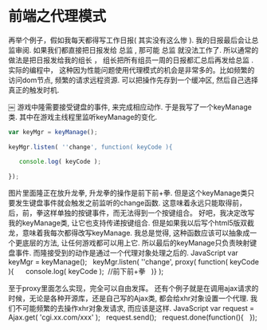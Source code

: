 # 前端之代理模式

再举个例子，假如我每天都得写工作日报( 其实没有这么惨 ). 我的日报最后会让总监审阅. 如果我们都直接把日报发给 总监 , 那可能 总监 就没法工作了. 所以通常的做法是把日报发给我的组长 ， 组长把所有组员一周的日报都汇总后再发给总监 .
实际的编程中， 这种因为性能问题使用代理模式的机会是非常多的。比如频繁的访问dom节点, 频繁的请求远程资源. 可以把操作先存到一个缓冲区, 然后自己选择真正的触发时机.

￼
游戏中隆需要接受键盘的事件, 来完成相应动作.
于是我写了一个keyManage类. 其中在游戏主线程里监听keyManage的变化.
```JavaScript
var keyMgr = keyManage();
 
keyMgr.listen( ''change', function( keyCode ){
 
   console.log( keyCode );
 
});
```

图片里面隆正在放升龙拳, 升龙拳的操作是前下前+拳. 但是这个keyManage类只要发生键盘事件就会触发之前监听的change函数. 这意味着永远只能取得前，后，前，拳这样单独的按键事件，而无法得到一个按键组合。
好吧，我决定改写我的keyManage类, 让它也支持传递按键组合. 但是如果我以后写个html5版双截龙，意味着我每次都得改写keyManage. 我总是觉得, 这种函数应该可以抽象成一个更底层的方法, 让任何游戏都可以用上它.
所以最后的keyManage只负责映射键盘事件. 而隆接受到的动作是通过一个代理对象处理之后的.
JavaScript
var keyMgr = keyManage();
 
keyMgr.listen( ''change', proxy( function( keyCode ){
 
   console.log( keyCode );  //前下前+拳
 
)} );

至于proxy里面怎么实现，完全可以自由发挥。
还有个例子就是在调用ajax请求的时候，无论是各种开源库，还是自己写的Ajax类, 都会给xhr对象设置一个代理. 我们不可能频繁的去操作xhr对象发请求, 而应该是这样.
JavaScript
var request = Ajax.get( 'cgi.xx.com/xxx' );
 
request.send();
 
request.done(function(){
 
});